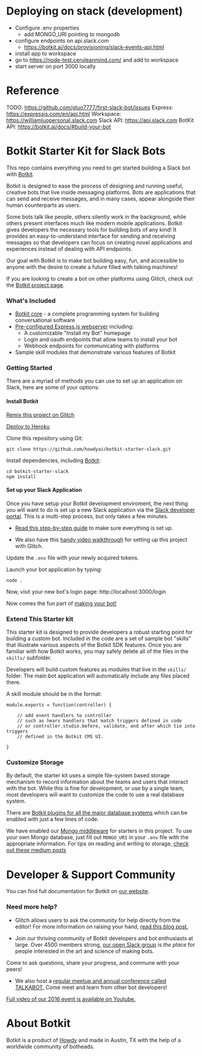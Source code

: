 # Deploying on stack (development)
- Configure .env properties
    - add MONGO_URI pointing to mongodb
- configure endpoints on api.slack.com
    - https://botkit.ai/docs/provisioning/slack-events-api.html
- install app to workspace
- go to https://node-test.ceruleanmind.com/ and add to workspace
- start server on port 3000 locally

# Reference
TODO: https://github.com/gluo7777/first-slack-bot/issues
Express: https://expressjs.com/en/api.html
Workspace: https://williamluopersonal.slack.com
Slack API: https://api.slack.com
BotKit API: https://botkit.ai/docs/#build-your-bot

# Botkit Starter Kit for Slack Bots

This repo contains everything you need to get started building a Slack bot with [Botkit](https://botkit.ai).

Botkit is designed to ease the process of designing and running useful, creative bots that live inside messaging platforms. Bots are applications that can send and receive messages, and in many cases, appear alongside their human counterparts as users.

Some bots talk like people, others silently work in the background, while others present interfaces much like modern mobile applications. Botkit gives developers the necessary tools for building bots of any kind! It provides an easy-to-understand interface for sending and receiving messages so that developers can focus on creating novel applications and experiences instead of dealing with API endpoints.

Our goal with Botkit is to make bot building easy, fun, and accessible to anyone with the desire to create a future filled with talking machines!

If you are looking to create a bot on other platforms using Glitch, check out the [Botkit project page](https://glitch.com/botkit).

### What's Included
* [Botkit core](https://botkit.ai/docs/core.html) - a complete programming system for building conversational software
* [Pre-configured Express.js webserver](https://expressjs.com/) including:
   * A customizable "Install my Bot" homepage
   * Login and oauth endpoints that allow teams to install your bot
   * Webhook endpoints for communicating with platforms
* Sample skill modules that demonstrate various features of Botkit

### Getting Started

There are a myriad of methods you can use to set up an application on Slack, here are some of your options:

#### Install Botkit

[Remix this project on Glitch](https://glitch.com/~botkit-slack)

[Deploy to Heroku](https://heroku.com/deploy?template=https://github.com/howdyai/botkit-starter-slack/master)

Clone this repository using Git:

`git clone https://github.com/howdyai/botkit-starter-slack.git`

Install dependencies, including [Botkit](https://github.com/howdyai/botkit):

```
cd botkit-starter-slack
npm install
```

#### Set up your Slack Application 
Once you have setup your Botkit development enviroment, the next thing you will want to do is set up a new Slack application via the [Slack developer portal](https://api.slack.com/). This is a multi-step process, but only takes a few minutes. 

* [Read this step-by-step guide](https://botkit.ai/docs/provisioning/slack-events-api.html) to make sure everything is set up. 

* We also have this [handy video walkthrough](https://youtu.be/us2zdf0vRz0) for setting up this project with Glitch.

Update the `.env` file with your newly acquired tokens.

Launch your bot application by typing:

`node .`

Now, visit your new bot's login page: http://localhost:3000/login

Now comes the fun part of [making your bot!](https://botkit.ai/docs/#build-your-bot)


### Extend This Starter kit

This starter kit is designed to provide developers a robust starting point for building a custom bot. Included in the code are a set of sample bot "skills" that illustrate various aspects of the Botkit SDK features.  Once you are familiar with how Botkit works, you may safely delete all of the files in the `skills/` subfolder.

Developers will build custom features as modules that live in the `skills/` folder. The main bot application will automatically include any files placed there.

A skill module should be in the format:

```
module.exports = function(controller) {

    // add event handlers to controller
    // such as hears handlers that match triggers defined in code
    // or controller.studio.before, validate, and after which tie into triggers
    // defined in the Botkit CMS UI.

}
```

### Customize Storage

By default, the starter kit uses a simple file-system based storage mechanism to record information about the teams and users that interact with the bot. While this is fine for development, or use by a single team, most developers will want to customize the code to use a real database system.

There are [Botkit plugins for all the major database systems](https://botkit.ai/readme-middlewares.html#storage-modules) which can be enabled with just a few lines of code.

We have enabled our [Mongo middleware]() for starters in this project. To use your own Mongo database, just fill out `MONGO_URI` in your `.env` file with the appropriate information. For tips on reading and writing to storage, [check out these medium posts](https://botkit.groovehq.com/knowledge_base/categories/build-a-bot)

# Developer & Support Community

You can find full documentation for Botkit on [our website](https://botkit.ai/docs).

###  Need more help?
* Glitch allows users to ask the community for help directly from the editor! For more information on raising your hand, [read this blog post.](https://medium.com/glitch/just-raise-your-hand-how-glitch-helps-aa6564cb1685)

* Join our thriving community of Botkit developers and bot enthusiasts at large. Over 4500 members strong, [our open Slack group](http://community.botkit.ai) is _the place_ for people interested in the art and science of making bots. 

 Come to ask questions, share your progress, and commune with your peers!

* We also host a [regular meetup and annual conference called TALKABOT.](http://talkabot.ai) Come meet and learn from other bot developers! 
 
 [Full video of our 2016 event is available on Youtube.](https://www.youtube.com/playlist?list=PLD3JNfKLDs7WsEHSal2cfwG0Fex7A6aok)



# About Botkit

Botkit is a product of [Howdy](https://howdy.ai) and made in Austin, TX with the help of a worldwide community of botheads.
